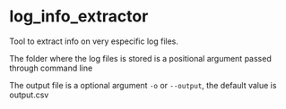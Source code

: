 # log_info_extractor

Tool to extract info on very especific log files.

The folder where the log files is stored is a positional argument passed through
command line

The output file is a optional argument `-o` or `--output`, the default value is
output.csv
